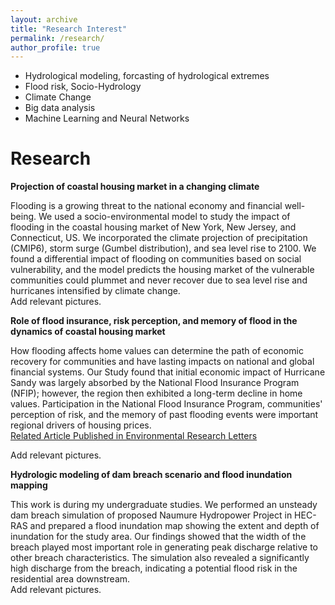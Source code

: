 ```yaml
---
layout: archive
title: "Research Interest"
permalink: /research/
author_profile: true
---
```

* Hydrological modeling, forcasting of hydrological extremes
* Flood risk, Socio-Hydrology
* Climate Change
* Big data analysis
* Machine Learning and Neural Networks


Research
======
**Projection of coastal housing market in a changing climate**

Flooding is a growing threat to the national economy and financial well-being. We used a socio-environmental model to study the impact of flooding in the coastal housing market of New York, New Jersey, and Connecticut, US. We incorporated the climate projection of precipitation (CMIP6), storm surge (Gumbel distribution), and sea level rise to 2100. We found a differential impact of flooding on communities based on social vulnerability, and the model predicts the housing market of the vulnerable communities could plummet and never recover due to sea level rise and hurricanes intensified by climate change.   <br>
Add relevant pictures.

**Role of flood insurance, risk perception, and memory of flood in the dynamics of coastal housing market**

How flooding affects home values can determine the path of economic recovery for communities and have lasting impacts on national and global financial systems. Our Study found that initial economic impact of Hurricane Sandy was largely absorbed by the National Flood Insurance Program (NFIP); however, the region then exhibited a long-term decline in home values. Participation in the National Flood Insurance Program, communities' perception of risk, and the memory of past flooding events were important regional drivers of housing prices. <br>
[Related Article Published in Environmental Research Letters](https://iopscience.iop.org/article/10.1088/1748-9326/acea38/meta) <br>

Add relevant pictures.

**Hydrologic modeling of dam breach scenario and flood inundation mapping**

This work is during my undergraduate studies. We performed an unsteady dam breach simulation of proposed Naumure Hydropower Project in HEC-RAS and prepared a flood inundation map showing the extent and depth of inundation for the study area. Our findings showed that the width of the breach played most important role in generating peak discharge relative to other breach characteristics. The simulation also revealed a significantly high discharge from the breach, indicating a potential flood risk in the residential area downstream.  <br>
Add relevant pictures.


